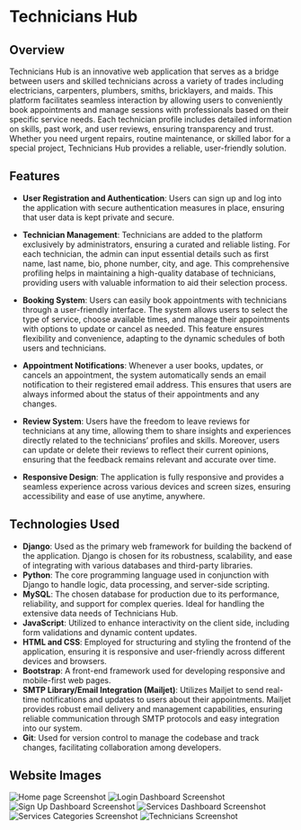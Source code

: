 # Technicians Hub

## Overview
Technicians Hub is an innovative web application that serves as a bridge between users and skilled technicians across a variety of trades including electricians, carpenters, plumbers, smiths, bricklayers, and maids. This platform facilitates seamless interaction by allowing users to conveniently book appointments and manage sessions with professionals based on their specific service needs. Each technician profile includes detailed information on skills, past work, and user reviews, ensuring transparency and trust. Whether you need urgent repairs, routine maintenance, or skilled labor for a special project, Technicians Hub provides a reliable, user-friendly solution.

## Features
- **User Registration and Authentication**: Users can sign up and log into the application with secure authentication measures in place, ensuring that user data is kept private and secure.
  
- **Technician Management**: Technicians are added to the platform exclusively by administrators, ensuring a curated and reliable listing. For each technician, the admin can input essential details such as first name, last name, bio, phone number, city, and age. This comprehensive profiling helps in maintaining a high-quality database of technicians, providing users with valuable information to aid their selection process.

- **Booking System**: Users can easily book appointments with technicians through a user-friendly interface. The system allows users to select the type of service, choose available times, and manage their appointments with options to update or cancel as needed. This feature ensures flexibility and convenience, adapting to the dynamic schedules of both users and technicians.

- **Appointment Notifications**: Whenever a user books, updates, or cancels an appointment, the system automatically sends an email notification to their registered email address. This ensures that users are always informed about the status of their appointments and any changes.

- **Review System**: Users have the freedom to leave reviews for technicians at any time, allowing them to share insights and experiences directly related to the technicians’ profiles and skills. Moreover, users can update or delete their reviews to reflect their current opinions, ensuring that the feedback remains relevant and accurate over time.

- **Responsive Design**: The application is fully responsive and provides a seamless experience across various devices and screen sizes, ensuring accessibility and ease of use anytime, anywhere.

## Technologies Used

- **Django**: Used as the primary web framework for building the backend of the application. Django is chosen for its robustness, scalability, and ease of integrating with various databases and third-party libraries.
- **Python**: The core programming language used in conjunction with Django to handle logic, data processing, and server-side scripting.
- **MySQL**: The chosen database for production due to its performance, reliability, and support for complex queries. Ideal for handling the extensive data needs of Technicians Hub.
- **JavaScript**: Utilized to enhance interactivity on the client side, including form validations and dynamic content updates.
- **HTML and CSS**: Employed for structuring and styling the frontend of the application, ensuring it is responsive and user-friendly across different devices and browsers.
- **Bootstrap**: A front-end framework used for developing responsive and mobile-first web pages.
 - **SMTP Library/Email Integration (Mailjet)**: Utilizes Mailjet to send real-time notifications and updates to users about their appointments. Mailjet provides robust email delivery and management capabilities, ensuring reliable communication through SMTP protocols and easy integration into our system.
- **Git**: Used for version control to manage the codebase and track changes, facilitating collaboration among developers.

## Website Images

![Home page Screenshot](https://github.com/user-attachments/assets/b4e24ced-7be8-4771-b58b-5c682c6d868a?raw=true)
![Login Dashboard Screenshot](https://github.com/user-attachments/assets/8f3cb58d-7fb6-42f7-9e64-3b902faf52a9?raw=true)
![Sign Up Dashboard Screenshot](https://github.com/user-attachments/assets/a165016e-a069-43e1-bc12-c20205443129?raw=true)
![Services Dashboard Screenshot](https://github.com/user-attachments/assets/470debfd-9be4-4beb-b304-c15e92782a1c?raw=true)
![Services Categories Screenshot](https://github.com/user-attachments/assets/77b1c165-d87f-41c4-acee-ea7679f1ba6b?raw=true)
![Technicians Screenshot](https://github.com/user-attachments/assets/c8c1b3f7-f255-4821-8850-3b82eac0a14b?raw=true)


















